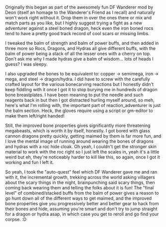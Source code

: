 Originally this began as part of the awesomely fun DF Wanderer mod by Deon (itself an homage to the Wanderer's Friend as I recall) and naturally won't work right without it. Drop them in over the ones there or mix and match parts as you like, but I highly suggest trying a fight as a new adventurer against a steel boned dragon, heck even the iron boned rocs tend to have a pretty good track record of cool scars or missing limbs.

I tweaked the balm of strength and balm of power buffs, and then added in three more so Rocs, Dragons, and Hydras all give different buffs, with the balm of power being a stack of all the lesser ones with a cherry on top. Don't ask me why I made hydras give a balm of wisdom... lots of heads I guess? I was sleepy.

I also upgraded the bones to be equivalent to: copper -> semimega, iron -> mega, and steel -> dragon/hydra. I did have to screw with the carefully crafted layout for the various bonecarving reactions but I honestly didn't keep fiddling with it once I got it to stop burying me in hundreds of dragon bone breastplates. I have been meaning to put the needle and such reagents back in but then I got distracted hurling myself around, so meh, here's what I'm rolling with, the important part of reaction_adventurer is just the balm section. Heck, the gloves require using a script or gm-editor to make them left/right handed!

Still, the improved bone properties gives significantly more threatening megabeasts, which is worth it by itself, honestly. I got bored with glass cannon dragons pretty quickly, getting maimed by them is far more fun, and I love the mental image of running around wearing the bones of dragons and hydras with a roc hide cloak. Oh yeah, I couldn't get the stronger skin material to work with the roc right so I just left the scales in, yeah it's a little weird but eh, they're noticeably harder to kill like this, so again, once I got it working and fun I left it.

So yeah, I took the "auto-quest" feel which DF Wanderer gave me and ran with it, the incremental growth, trekking across the world asking villagers about the scary things in the night, brainpunching said scary things, then coming back wearing them and telling the folks about it is fun! The "final level" of combined/stacked buffs from the balm of power gives a reason to go hunt down all of the different ways to get maimed, and the improved bone properties give you progressively better and better gear to hack from their bones and hide, assuming you're smart and don't try to jump straight for a dragon or hydra asap, in which case you get to reroll and go find your corpse. :D

